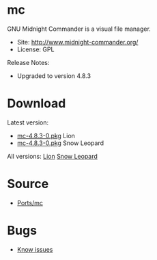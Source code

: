 

# mc #

GNU Midnight Commander is a visual file manager.

  * Site: http://www.midnight-commander.org/
  * License: GPL

Release Notes:
  * Upgraded to version 4.8.3


# Download #

Latest version:
  * [mc-4.8.3-0.pkg](http://code.google.com/p/rudix/downloads/detail?name=mc-4.8.3-0.pkg) Lion
  * [mc-4.8.3-0.pkg](http://code.google.com/p/rudix-snowleopard/downloads/detail?name=mc-4.8.3-0.pkg) Snow Leopard

All versions: [Lion](http://code.google.com/p/rudix/downloads/list?q=mc) [Snow Leopard](http://code.google.com/p/rudix-snowleopard/downloads/list?q=mc)

# Source #
  * [Ports/mc](http://code.google.com/p/rudix/source/browse/Ports/mc)

# Bugs #
  * [Know issues](http://code.google.com/p/rudix/issues/list?q=mc)

